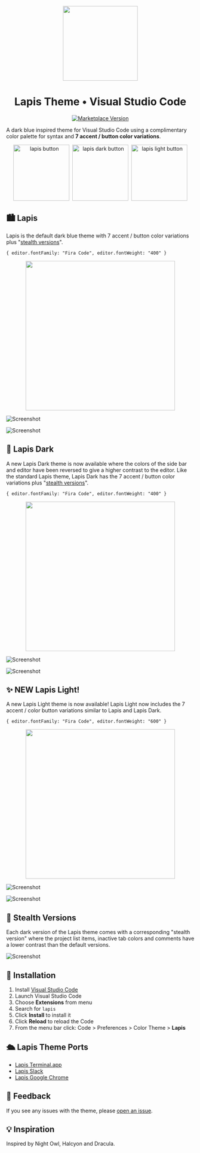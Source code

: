 <p align="center"><img style="width: 200px" src="https://raw.githubusercontent.com/aslbarnett/lapis-vscode/main/images/logo.png" /></p>

<div align="center">

# Lapis Theme • Visual Studio Code

</div>

<p align="center">
  <a href="https://marketplace.visualstudio.com/items?itemName=AlexBarnett.lapis-vscode">
    <img alt="Marketplace Version" src="https://img.shields.io/visual-studio-marketplace/v/AlexBarnett.lapis-vscode?label=Version&color=83ABFC&labelColor=1B1F27">
  </a>
</p>

A dark blue inspired theme for Visual Studio Code using a complimentary color palette for syntax and **7 accent / button color variations**.

<p>

<p align="center">
  <a href="#lapis"><img style="width: 150px" alt="lapis button" src="https://raw.githubusercontent.com/aslbarnett/lapis-vscode/main/images/lapis-button.png"></a>&nbsp;&nbsp;<a href="#lapis-dark"><img style="width: 150px" alt="lapis dark button" src="https://raw.githubusercontent.com/aslbarnett/lapis-vscode/main/images/lapis-dark-button.png"></a>&nbsp;&nbsp;<a href="#new-lapis-light"><img style="width: 150px" alt="lapis light button" src="https://raw.githubusercontent.com/aslbarnett/lapis-vscode/main/images/lapis-light-button.png"></a>
</p>

## 🏙 Lapis

Lapis is the default dark blue theme with 7 accent / button color variations plus "<a href="#stealth-versions">stealth versions</a>".

`{ editor.fontFamily: "Fira Code", editor.fontWeight: "400" }`

<div align="center">

<img width="400px" src="https://raw.githubusercontent.com/aslbarnett/lapis-vscode/main/images/lapis-palette.png">

</div>

![Screenshot](https://raw.githubusercontent.com/aslbarnett/lapis-vscode/main/images/demo.jpg)

![Screenshot](https://raw.githubusercontent.com/aslbarnett/lapis-vscode/main/images/tab-variations.png)

## 🌌 Lapis Dark

A new Lapis Dark theme is now available where the colors of the side bar and editor have been reversed to give a higher contrast to the editor. Like the standard Lapis theme, Lapis Dark has the 7 accent / button color variations plus "<a href="#stealth-versions">stealth versions</a>".

`{ editor.fontFamily: "Fira Code", editor.fontWeight: "400" }`

<div align="center">

<img width="400px" src="https://raw.githubusercontent.com/aslbarnett/lapis-vscode/main/images/lapis-dark-palette.png">

</div>

![Screenshot](https://raw.githubusercontent.com/aslbarnett/lapis-vscode/main/images/lapis-dark-index.png)

![Screenshot](https://raw.githubusercontent.com/aslbarnett/lapis-vscode/main/images/dark-tab-variations.png)

## ✨ NEW Lapis Light!

A new Lapis Light theme is now available! Lapis Light now includes the 7 accent / color button variations similar to Lapis and Lapis Dark.

`{ editor.fontFamily: "Fira Code", editor.fontWeight: "600" }`

<div align="center">

<img width="400px" src="https://raw.githubusercontent.com/aslbarnett/lapis-vscode/main/images/lapis-light-palette.png">

</div>

![Screenshot](https://raw.githubusercontent.com/aslbarnett/lapis-vscode/main/images/demo-light.jpg)

![Screenshot](https://raw.githubusercontent.com/aslbarnett/lapis-vscode/main/images/light-tab-variations.png)

## 🥋 Stealth Versions

Each dark version of the Lapis theme comes with a corresponding "stealth version" where the project list items, inactive tab colors and comments have a lower contrast than the default versions.

![Screenshot](https://raw.githubusercontent.com/aslbarnett/lapis-vscode/main/images/lapis-index-stealth.png)

## 🚀 Installation

1.  Install [Visual Studio Code](https://code.visualstudio.com/)
2.  Launch Visual Studio Code
3.  Choose **Extensions** from menu
4.  Search for `lapis`
5.  Click **Install** to install it
6.  Click **Reload** to reload the Code
7.  From the menu bar click: Code > Preferences > Color Theme > **Lapis**

## 🛳 Lapis Theme Ports

- [Lapis Terminal.app](https://github.com/aslbarnett/lapis-theme-terminal-app)
- [Lapis Slack](https://github.com/aslbarnett/lapis-theme-slack)
- [Lapis Google Chrome](https://chrome.google.com/webstore/detail/lapis-chrome-theme/hmcmhgomamidaaodladnploplghibodb)

## 📝 Feedback

If you see any issues with the theme, please [open an issue](https://github.com/aslbarnett/lapis-vscode/issues).

## 💡 Inspiration

Inspired by Night Owl, Halcyon and Dracula.
